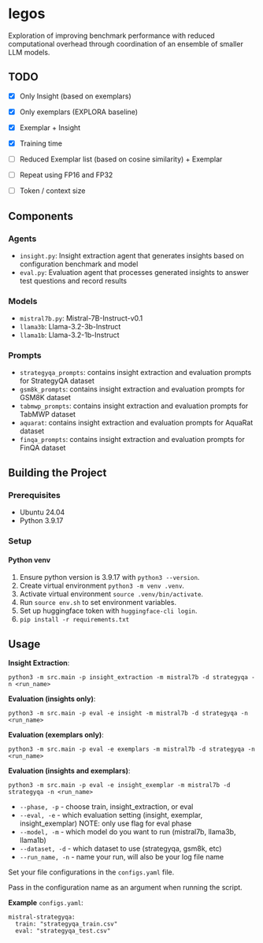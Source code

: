 # legos

Exploration of improving benchmark performance with reduced computational overhead through coordination of an ensemble of smaller LLM models.

## TODO
- [x] Only Insight (based on exemplars)
- [x] Only exemplars (EXPLORA baseline)
- [x] Exemplar + Insight 
- [x] Training time
- [ ] Reduced Exemplar list (based on cosine similarity) + Exemplar
- [ ] Repeat using FP16 and FP32
- [ ] Token / context size


## Components
### Agents
* `insight.py`: Insight extraction agent that generates insights based on configuration benchmark and model
* `eval.py`: Evaluation agent that processes generated insights to answer test questions and record results

### Models
* `mistral7b.py`: Mistral-7B-Instruct-v0.1
* `llama3b`: Llama-3.2-3b-Instruct
* `llama1b`: Llama-3.2-1b-Instruct

### Prompts
* `strategyqa_prompts`: contains insight extraction and evaluation prompts for StrategyQA dataset
* `gsm8k_prompts`: contains insight extraction and evaluation prompts for GSM8K dataset
* `tabmwp_prompts`: contains insight extraction and evaluation prompts for TabMWP dataset
* `aquarat`: contains insight extraction and evaluation prompts for AquaRat dataset
* `finqa_prompts`: contains insight extraction and evaluation prompts for FinQA dataset

## Building the Project

### Prerequisites
* Ubuntu 24.04
* Python 3.9.17

### Setup

#### Python venv
1. Ensure python version is 3.9.17 with `python3 --version`.
2. Create virtual environment `python3 -m venv .venv`.
3. Activate virtual environment `source .venv/bin/activate`.
4. Run `source env.sh` to set environment variables.
5. Set up huggingface token with `huggingface-cli login`.
6. `pip install -r requirements.txt`

## Usage
**Insight Extraction**: 
```
python3 -m src.main -p insight_extraction -m mistral7b -d strategyqa -n <run_name>
```
**Evaluation (insights only)**: 
```
python3 -m src.main -p eval -e insight -m mistral7b -d strategyqa -n <run_name>
```
**Evaluation (exemplars only)**: 
```
python3 -m src.main -p eval -e exemplars -m mistral7b -d strategyqa -n <run_name>
```
**Evaluation (insights and exemplars)**: 
```
python3 -m src.main -p eval -e insight_exemplar -m mistral7b -d strategyqa -n <run_name>
```

* `--phase, -p` - choose train, insight_extraction, or eval
* `--eval, -e` - which evaluation setting (insight, exemplar, insight_exemplar) NOTE: only use flag for eval phase
* `--model, -m` - which model do you want to run (mistral7b, llama3b, llama1b)
* `--dataset, -d` - which dataset to use (strategyqa, gsm8k, etc)
* `--run_name, -n` - name your run, will also be your log file name

Set your file configurations in the `configs.yaml` file.

Pass in the configuration name as an argument when running the script.

**Example** `configs.yaml`:
```
mistral-strategyqa:
  train: "strategyqa_train.csv"
  eval: "strategyqa_test.csv"
```
